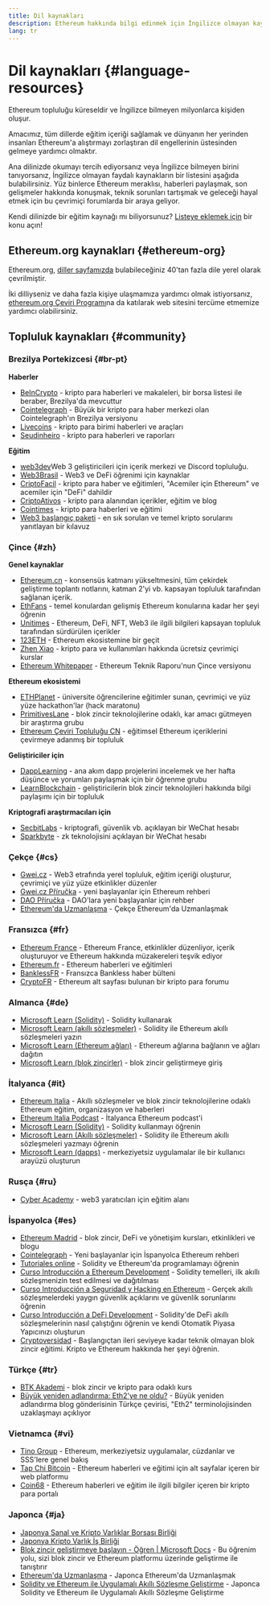 ```yaml
---
title: Dil kaynakları
description: Ethereum hakkında bilgi edinmek için İngilizce olmayan kaynaklar
lang: tr
---
```


# Dil kaynakları \{#language-resources}

Ethereum topluluğu küreseldir ve İngilizce bilmeyen milyonlarca kişiden oluşur.

Amacımız, tüm dillerde eğitim içeriği sağlamak ve dünyanın her yerinden insanları Ethereum'a alıştırmayı zorlaştıran dil engellerinin üstesinden gelmeye yardımcı olmaktır.

Ana dilinizde okumayı tercih ediyorsanız veya İngilizce bilmeyen birini tanıyorsanız, İngilizce olmayan faydalı kaynakların bir listesini aşağıda bulabilirsiniz. Yüz binlerce Ethereum meraklısı, haberleri paylaşmak, son gelişmeler hakkında konuşmak, teknik sorunları tartışmak ve geleceği hayal etmek için bu çevrimiçi forumlarda bir araya geliyor.

Kendi dilinizde bir eğitim kaynağı mı biliyorsunuz? [Listeye eklemek için](https://github.com/ethereum/ethereum-org-website/issues/new/choose) bir konu açın!

## Ethereum.org kaynakları \{#ethereum-org}

Ethereum.org, [diller sayfamızda](/languages) bulabileceğiniz 40'tan fazla dile yerel olarak çevrilmiştir.

İki dilliyseniz ve daha fazla kişiye ulaşmamıza yardımcı olmak istiyorsanız, [ethereum.org Çeviri Programı](/contributing/translation-program/#translation-program)na da katılarak web sitesini tercüme etmemize yardımcı olabilirsiniz.

## Topluluk kaynakları \{#community}

### Brezilya Portekizcesi \{#br-pt}

**Haberler**

- [BeInCrypto](http://www.beincrypto.com.br) - kripto para haberleri ve makaleleri, bir borsa listesi ile beraber, Brezilya'da mevcuttur
- [Cointelegraph](http://cointelegraph.com.br/category/analysis) - Büyük bir kripto para haber merkezi olan Cointelegraph'ın Brezilya versiyonu
- [Livecoins](http://www.livecoins.com.br/ethereum) - kripto para birimi haberleri ve araçları
- [Seudinheiro](http://www.seudinheiro.com/criptomoedas/) - kripto para haberleri ve raporları

**Eğitim**

- [web3dev](https://www.web3dev.com.br/)Web 3 geliştiricileri için içerik merkezi ve Discord topluluğu.
- [Web3Brasil](https://github.com/web3brasil/web3brasil) - Web3 ve DeFi öğrenimi için kaynaklar
- [CriptoFacil](http://www.criptofacil.com/ultimas-noticias/) - kripto para haber ve eğitimleri, "Acemiler için Ethereum" ve acemiler için "DeFi" dahildir
- [CriptoAtivos](http://www.criptoativos.wiki.br/) - kripto para alanından içerikler, eğitim ve blog
- [Cointimes](http://www.cointimes.com.br/) - kripto para haberleri ve eğitimi
- [Web3 başlangıç paketi](https://docs.google.com/document/d/1X8PSTFH7FTw9J-gbKWM6Y430SWCBT8d4t4pJgFQHJ8E/) - en sık sorulan ve temel kripto sorularını yanıtlayan bir kılavuz

### Çince \{#zh}

**Genel kaynaklar**

- [Ethereum.cn](https://www.ethereum.cn/) - konsensüs katmanı yükseltmesini, tüm çekirdek geliştirme toplantı notlarını, katman 2'yi vb. kapsayan topluluk tarafından sağlanan içerik.
- [EthFans](https://github.com/editor-Ajian/EthFans.org-annual-collected-works/) - temel konulardan gelişmiş Ethereum konularına kadar her şeyi öğrenin
- [Unitimes](https://mp.weixin.qq.com/s/tvloZSDBSOQN9zDQj_91kA) - Ethereum, DeFi, NFT, Web3 ile ilgili bilgileri kapsayan topluluk tarafından sürdürülen içerikler
- [123ETH](https://123eth.org/) - Ethereum ekosistemine bir geçit
- [Zhen Xiao](http://zhenxiao.com/blockchain/) - kripto para ve kullanımları hakkında ücretsiz çevrimiçi kurslar
- [Ethereum Whitepaper](https://github.com/ethereum/wiki/wiki/[%E4%B8%AD%E6%96%87]-%E4%BB%A5%E5%A4%AA%E5%9D%8A%E7%99%BD%E7%9A%AE%E4%B9%A6) - Ethereum Teknik Raporu'nun Çince versiyonu

**Ethereum ekosistemi**

- [ETHPlanet](https://www.ethplanet.org/) - üniversite öğrencilerine eğitimler sunan, çevrimiçi ve yüz yüze hackathon'lar (hack maratonu)
- [PrimitivesLane](https://www.primitiveslane.org/) - blok zincir teknolojilerine odaklı, kar amacı gütmeyen bir araştırma grubu
- [Ethereum Çeviri Topluluğu CN](https://www.notion.so/Ethereum-Translation-Community-CN-05375fe0a94c4214acaf90f42ba40171) - eğitimsel Ethereum içeriklerini çevirmeye adanmış bir topluluk

**Geliştiriciler için**

- [DappLearning](https://github.com/Dapp-Learning-DAO/Dapp-Learning) - ana akım dapp projelerini incelemek ve her hafta düşünce ve yorumları paylaşmak için bir öğrenme grubu
- [LearnBlockchain](https://learnblockchain.cn/) - geliştiricilerin blok zincir teknolojileri hakkında bilgi paylaşımı için bir topluluk

**Kriptografi araştırmacıları için**

- [SecbitLabs](https://mp.weixin.qq.com/s/69_tqBJpr_sbaKtR1sBRMw) - kriptografi, güvenlik vb. açıklayan bir WeChat hesabı
- [Sparkbyte](https://mp.weixin.qq.com/s/9KgKTc_jtJ7bWKdbNPoqvQ) - zk teknolojisini açıklayan bir WeChat hesabı

### Çekçe \{#cs}

- [Gwei.cz](https://gwei.cz) - Web3 etrafında yerel topluluk, eğitim içeriği oluşturur, çevrimiçi ve yüz yüze etkinlikler düzenler
- [Gwei.cz Příručka](https://prirucka.gwei.cz/) - yeni başlayanlar için Ethereum rehberi
- [DAO Příručka](https://dao.gwei.cz/) - DAO'lara yeni başlayanlar için rehber
- [Ethereum'da Uzmanlaşma](https://ipfs.io/ipfs/bafybeidvuxhnsgfx3tncpfxheqglkjwmdxclknlgd7s7qggd2a6bzgb27m) - Çekçe Ethereum'da Uzmanlaşmak

### Fransızca \{#fr}

- [Ethereum France](https://www.ethereum-france.com/) - Ethereum France, etkinlikler düzenliyor, içerik oluşturuyor ve Ethereum hakkında müzakereleri teşvik ediyor
- [Ethereum.fr](https://ethereum.fr/) - Ethereum haberleri ve eğitimleri
- [BanklessFR](https://banklessfr.substack.com/) - Fransızca Bankless haber bülteni
- [CryptoFR](https://cryptofr.com/category/44/ethereum-general) - Ethereum alt sayfası bulunan bir kripto para forumu

### Almanca \{#de}

- [Microsoft Learn (Solidity)](https://docs.microsoft.com/de-de/learn/modules/blockchain-learning-solidity/) - Solidity kullanarak
- [Microsoft Learn (akıllı sözleşmeler)](https://docs.microsoft.com/de-de/learn/modules/blockchain-solidity-ethereum-smart-contracts/) - Solidity ile Ethereum akıllı sözleşmeleri yazın
- [Microsoft Learn (Ethereum ağları)](https://docs.microsoft.com/de-de/learn/modules/blockchain-ethereum-networks/) - Ethereum ağlarına bağlanın ve ağları dağıtın
- [Microsoft Learn (blok zincirler)](https://docs.microsoft.com/de-de/learn/paths/ethereum-blockchain-development/) - blok zincir geliştirmeye giriş

### İtalyanca \{#it}

- [Ethereum Italia](https://www.ethereum-italia.it/) - Akıllı sözleşmeler ve blok zincir teknolojilerine odaklı Ethereum eğitim, organizasyon ve haberleri
- [Ethereum Italia Podcast](https://www.ethereum-italia.it/podcast/) - İtalyanca Ethereum podcast'i
- [Microsoft Learn (Solidity)](https://docs.microsoft.com/it-it/learn/modules/blockchain-learning-solidity/) - Solidity kullanmayı öğrenin
- [Microsoft Learn (Akıllı sözleşmeler)](https://docs.microsoft.com/it-it/learn/modules/blockchain-solidity-ethereum-smart-contracts/) - Solidity ile Ethereum akıllı sözleşmeleri yazmayı öğrenin
- [Microsoft Learn (dapps)](https://docs.microsoft.com/it-it/learn/modules/blockchain-create-ui-decentralized-apps/) - merkeziyetsiz uygulamalar ile bir kullanıcı arayüzü oluşturun

### Rusça \{#ru}

- [Cyber Academy](https://cyberacademy.dev) - web3 yaratıcıları için eğitim alanı

### İspanyolca \{#es}

- [Ethereum Madrid](https://ethereummadrid.com/) - blok zincir, DeFi ve yönetişim kursları, etkinlikleri ve blogu
- [Cointelegraph](https://es.cointelegraph.com/ethereum-for-beginners) - Yeni başlayanlar için İspanyolca Ethereum rehberi
- [Tutoriales online](https://tutoriales.online/curso/solidity) - Solidity ve Ethereum'da programlamayı öğrenin
- [Curso Introducción a Ethereum Development](https://youtube.com/playlist?list=PLTqiwJDd_R8y9pfUBjhkVa1IDMwyQz-fU) - Solidity temelleri, ilk akıllı sözleşmenizin test edilmesi ve dağıtılması
- [Curso Introducción a Seguridad y Hacking en Ethereum](https://youtube.com/playlist?list=PLTqiwJDd_R8yHOvteko_DmUxUTMHnlfci) - Gerçek akıllı sözleşmelerdeki yaygın güvenlik açıklarını ve güvenlik sorunlarını öğrenin
- [Curso Introducción a DeFi Development](https://youtube.com/playlist?list=PLTqiwJDd_R8zZiP9_jNdaPqA3HqoW2lrS) - Solidity'de DeFi akıllı sözleşmelerinin nasıl çalıştığını öğrenin ve kendi Otomatik Piyasa Yapıcınızı oluşturun
- [Cryptoversidad](https://www.youtube.com/c/Cryptoversidad) - Başlangıçtan ileri seviyeye kadar teknik olmayan blok zincir eğitimi. Kripto ve Ethereum hakkında her şeyi öğrenin.

### Türkçe \{#tr}

- [BTK Akademi](https://www.btkakademi.gov.tr/portal/course/blokzincir-ve-kripto-paralar-10569#!/about) - blok zincir ve kripto para odaklı kurs
- [Büyük yeniden adlandırma: Eth2'ye ne oldu?](https://miningturkiye.org/konu/ethereum-madenciligi-bitiyor-mu-onemli-gelisme.655/) - Büyük yeniden adlandırma blog gönderisinin Türkçe çevirisi, "Eth2" terminolojisinden uzaklaşmayı açıklıyor

### Vietnamca \{#vi}

- [Tino Group](https://wiki.tino.org/ethereum-la-gi/) - Ethereum, merkeziyetsiz uygulamalar, cüzdanlar ve SSS'lere genel bakış
- [Tap Chi Bitcoin](https://tapchibitcoin.io/tap-chi/tin-tuc-ethereum-eth) - Ethereum haberleri ve eğitimi için alt sayfalar içeren bir web platformu
- [Coin68](https://coin68.com/ethereum-tieu-diem/) - Ethereum haberleri ve eğitim ile ilgili bilgiler içeren bir kripto para portalı

### Japonca \{#ja}

- [Japonya Sanal ve Kripto Varlıklar Borsası Birliği](https://jvcea.or.jp/)
- [Japonya Kripto Varlık İş Birliği](https://cryptocurrency-association.org/)
- [Blok zincir geliştirmeye başlayın - Öğren | Microsoft Docs](https://docs.microsoft.com/ja-jp/learn/paths/ethereum-blockchain-development/) - Bu öğrenim yolu, sizi blok zincir ve Ethereum platformu üzerinde geliştirme ile tanıştırır
- [Ethereum'da Uzmanlaşma](https://www.oreilly.co.jp/books/9784873118963/) - Japonca Ethereum'da Uzmanlaşmak
- [Solidity ve Ethereum ile Uygulamalı Akıllı Sözleşme Geliştirme](https://www.oreilly.co.jp/books/9784873119342/) - Japonca Solidity ve Ethereum ile Uygulamalı Akıllı Sözleşme Geliştirme
